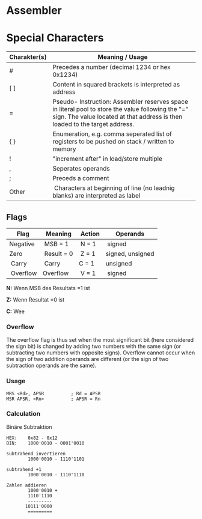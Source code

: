 # Assembler

# Special Characters

| Charakter(s) | Meaning / Usage |
|--|--|
| # | Precedes a number (decimal 1234 or hex 0x1234) |
| \[ \] | Content in squared brackets is interpreted as address |
| = | Pseudo- Instruction: Assembler reserves space in literal pool to store the value following the "=" sign. The value located at that address is then loaded to the target address. |
| \{ \} | Enumeration, e.g. comma seperated list of registers to be pushed on stack / written to memory |
| ! | "increment after" in load/store multiple |
| , | Seperates operands |
| ; | Preceds a comment |
| Other | Characters at beginning of line (no leadnig blanks) are interpreted as label |


## Flags

| Flag | Meaning | Action | Operands |
|------|---------|--------|----------|
| Negative | MSB = 1 | N = 1 | signed |
| Zero | Result = 0 | Z = 1 | signed, unsigned |
| Carry | Carry | C = 1 | unsigned |
| Overflow | Overflow | V = 1 | signed |


**N:** Wenn MSB des Resultats =1 ist

**Z:** Wenn Resultat =0 ist

**C:** Wee

### Overflow

The overflow flag is thus set when the most significant bit (here considered the sign bit) is changed by adding two numbers with the same sign (or subtracting two numbers with opposite signs). Overflow cannot occur when the sign of two addition operands are different (or the sign of two subtraction operands are the same).



### Usage 

```assembler
MRS <Rd>, APSR          ; Rd = APSR
MSR APSR, <Rn>          ; APSR = Rn
```

### Calculation

Binäre Subtraktion

```
HEX:    0x82 - 0x12
BIN:    1000'0010 - 0001'0010

subtrahend invertieren
        1000'0010 - 1110'1101
    
subtrahend +1 
        1000'0010 - 1110'1110
    
Zahlen addieren
        1000'0010 +
        1110'1110
        ---------
       10111'0000
        ========= 




```